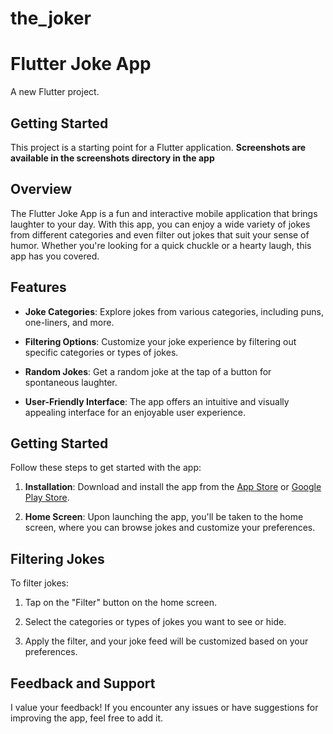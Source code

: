 # the_joker
# Flutter Joke App

A new Flutter project.

## Getting Started

This project is a starting point for a Flutter application.
**Screenshots are available in the screenshots directory in the app**



## Overview

The Flutter Joke App is a fun and interactive mobile application that brings laughter to your day. With this app, you can enjoy a wide variety of jokes from different categories and even filter out jokes that suit your sense of humor. Whether you're looking for a quick chuckle or a hearty laugh, this app has you covered.

## Features

- **Joke Categories**: Explore jokes from various categories, including puns, one-liners, and more.

- **Filtering Options**: Customize your joke experience by filtering out specific categories or types of jokes.

- **Random Jokes**: Get a random joke at the tap of a button for spontaneous laughter.

- **User-Friendly Interface**: The app offers an intuitive and visually appealing interface for an enjoyable user experience.

## Getting Started

Follow these steps to get started with the app:

1. **Installation**: Download and install the app from the [App Store](#) or [Google Play Store](#).

2. **Home Screen**: Upon launching the app, you'll be taken to the home screen, where you can browse jokes and customize your preferences.


## Filtering Jokes

To filter jokes:

1. Tap on the "Filter" button on the home screen.

2. Select the categories or types of jokes you want to see or hide.

3. Apply the filter, and your joke feed will be customized based on your preferences.


## Feedback and Support

I value your feedback! If you encounter any issues or have suggestions for improving the app, feel free to add it.

